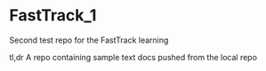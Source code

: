 # FastTrack_1
Second test repo for the FastTrack learning

tl,dr
A repo containing sample text docs pushed from the local repo
